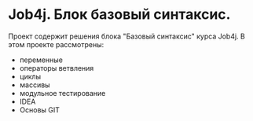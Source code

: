 # Job4j. Блок базовый синтаксис.
Проект содержит решения блока "Базовый синтаксис" курса  Job4j.
В этом проекте рассмотрены:
- переменные
- операторы ветвления
- циклы
- массивы
- модульное тестирование
- IDEA
- Основы GIT